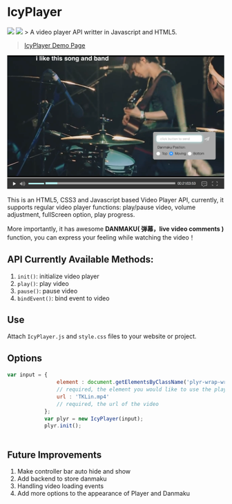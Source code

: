 # IcyPlayer
<img src="https://img.shields.io/badge/version-0.1.0-blue.svg?style=flat-square">
<img src="https://img.shields.io/badge/made%20with-%e2%9d%a4-ff69b4.svg?style=flat-square">
> A video player API writter in Javascript and HTML5.

> [IcyPlayer Demo Page](https://yuuki221.github.io/IcyPlayer/Demo/) 

<div style="text-align=""center">
<img alt="player-image" src="https://raw.githubusercontent.com/Yuuki221/IcyPlayer/master/image/show.png" >
</div>

This is an HTML5, CSS3 and Javascript based Video Player API, currently, it supports regular video player functions: play/pause video, volume adjustment, fullScreen option, play progress.

More importantly, it has awesome __DANMAKU( 弹幕，live video comments )__ function, you can express your feeling while watching the video！ 

## API Currently Available Methods:
1. `init()`: initialize video player
2. `play()`: play video
3. `pause()`: pause video 
4. `bindEvent()`: bind event to video


## Use
Attach `IcyPlayer.js` and `style.css` files to your website or project. 

## Options 

```javascript
var input = {
				element : document.getElementsByClassName('plyr-wrap-wrap')[0],   
				// required, the element you would like to use the player
				url : 'TKLin.mp4'       
				// required, the url of the video 
			};
			var plyr = new IcyPlayer(input);
			plyr.init();
			
```

## Future Improvements
1. Make controller bar auto hide and show
2. Add backend to store danmaku
3. Handling video loading events 
4. Add more options to the appearance of Player and Danmaku


